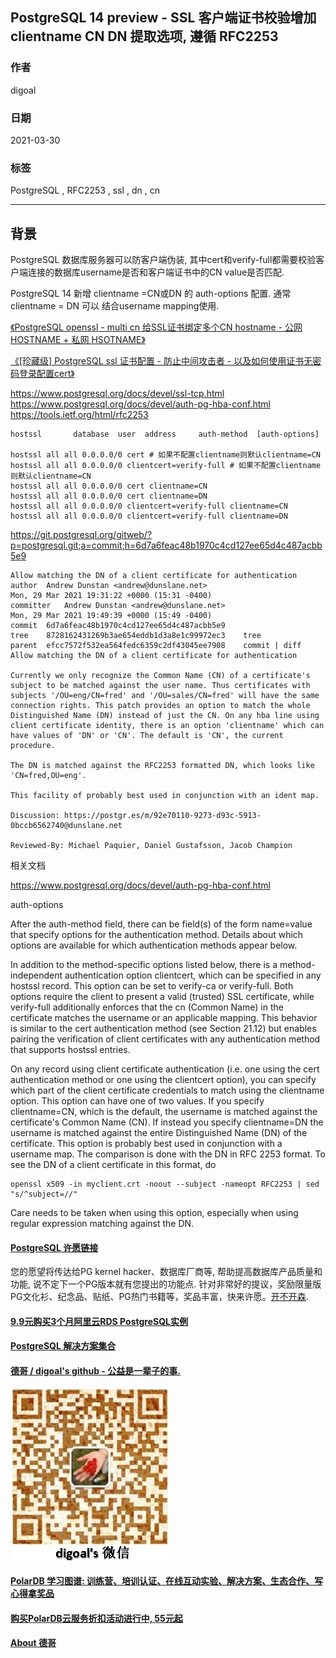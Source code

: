 ## PostgreSQL 14 preview - SSL 客户端证书校验增加clientname CN DN 提取选项, 遵循 RFC2253 
  
### 作者  
digoal  
  
### 日期  
2021-03-30   
  
### 标签  
PostgreSQL , RFC2253 , ssl , dn , cn    
  
----  
  
## 背景  
PostgreSQL 数据库服务器可以防客户端伪装, 其中cert和verify-full都需要校验客户端连接的数据库username是否和客户端证书中的CN value是否匹配.   
  
PostgreSQL 14 新增 clientname =CN或DN 的 auth-options 配置. 通常clientname = DN 可以 结合username mapping使用.   
  
[《PostgreSQL openssl - multi cn 给SSL证书绑定多个CN hostname - 公网 HOSTNAME + 私网 HSOTNAME》](../202103/20210319_02.md)    
  
[《[珍藏级] PostgreSQL ssl 证书配置 - 防止中间攻击者 - 以及如何使用证书无密码登录配置cert》](../202006/20200619_01.md)    
  
https://www.postgresql.org/docs/devel/ssl-tcp.html  
https://www.postgresql.org/docs/devel/auth-pg-hba-conf.html  
https://tools.ietf.org/html/rfc2253  
  
  
```  
hostssl       database  user  address     auth-method  [auth-options]  
  
hostssl all all 0.0.0.0/0 cert # 如果不配置clientname则默认clientname=CN  
hostssl all all 0.0.0.0/0 clientcert=verify-full # 如果不配置clientname则默认clientname=CN  
hostssl all all 0.0.0.0/0 cert clientname=CN  
hostssl all all 0.0.0.0/0 cert clientname=DN  
hostssl all all 0.0.0.0/0 clientcert=verify-full clientname=CN  
hostssl all all 0.0.0.0/0 clientcert=verify-full clientname=DN  
```  
  
https://git.postgresql.org/gitweb/?p=postgresql.git;a=commit;h=6d7a6feac48b1970c4cd127ee65d4c487acbb5e9  
  
```  
Allow matching the DN of a client certificate for authentication  
author	Andrew Dunstan <andrew@dunslane.net>	  
Mon, 29 Mar 2021 19:31:22 +0000 (15:31 -0400)  
committer	Andrew Dunstan <andrew@dunslane.net>	  
Mon, 29 Mar 2021 19:49:39 +0000 (15:49 -0400)  
commit	6d7a6feac48b1970c4cd127ee65d4c487acbb5e9  
tree	8728162431269b3ae654eddb1d3a8e1c99972ec3	tree  
parent	efcc7572f532ea564fedc6359c2df43045ee7908	commit | diff  
Allow matching the DN of a client certificate for authentication  
  
Currently we only recognize the Common Name (CN) of a certificate's  
subject to be matched against the user name. Thus certificates with  
subjects '/OU=eng/CN=fred' and '/OU=sales/CN=fred' will have the same  
connection rights. This patch provides an option to match the whole  
Distinguished Name (DN) instead of just the CN. On any hba line using  
client certificate identity, there is an option 'clientname' which can  
have values of 'DN' or 'CN'. The default is 'CN', the current procedure.  
  
The DN is matched against the RFC2253 formatted DN, which looks like  
'CN=fred,OU=eng'.  
  
This facility of probably best used in conjunction with an ident map.  
  
Discussion: https://postgr.es/m/92e70110-9273-d93c-5913-0bccb6562740@dunslane.net  
  
Reviewed-By: Michael Paquier, Daniel Gustafsson, Jacob Champion  
```  
  
相关文档  
  
https://www.postgresql.org/docs/devel/auth-pg-hba-conf.html  
  
auth-options  
  
After the auth-method field, there can be field(s) of the form name=value that specify options for the authentication method. Details about which options are available for which authentication methods appear below.  
  
In addition to the method-specific options listed below, there is a method-independent authentication option clientcert, which can be specified in any hostssl record. This option can be set to verify-ca or verify-full. Both options require the client to present a valid (trusted) SSL certificate, while verify-full additionally enforces that the cn (Common Name) in the certificate matches the username or an applicable mapping. This behavior is similar to the cert authentication method (see Section 21.12) but enables pairing the verification of client certificates with any authentication method that supports hostssl entries.  
  
On any record using client certificate authentication (i.e. one using the cert authentication method or one using the clientcert option), you can specify which part of the client certificate credentials to match using the clientname option. This option can have one of two values. If you specify clientname=CN, which is the default, the username is matched against the certificate's Common Name (CN). If instead you specify clientname=DN the username is matched against the entire Distinguished Name (DN) of the certificate. This option is probably best used in conjunction with a username map. The comparison is done with the DN in RFC 2253 format. To see the DN of a client certificate in this format, do  
  
```  
openssl x509 -in myclient.crt -noout --subject -nameopt RFC2253 | sed "s/^subject=//"  
```  
  
Care needs to be taken when using this option, especially when using regular expression matching against the DN.  
  
  
#### [PostgreSQL 许愿链接](https://github.com/digoal/blog/issues/76 "269ac3d1c492e938c0191101c7238216")
您的愿望将传达给PG kernel hacker、数据库厂商等, 帮助提高数据库产品质量和功能, 说不定下一个PG版本就有您提出的功能点. 针对非常好的提议，奖励限量版PG文化衫、纪念品、贴纸、PG热门书籍等，奖品丰富，快来许愿。[开不开森](https://github.com/digoal/blog/issues/76 "269ac3d1c492e938c0191101c7238216").  
  
  
#### [9.9元购买3个月阿里云RDS PostgreSQL实例](https://www.aliyun.com/database/postgresqlactivity "57258f76c37864c6e6d23383d05714ea")
  
  
#### [PostgreSQL 解决方案集合](https://yq.aliyun.com/topic/118 "40cff096e9ed7122c512b35d8561d9c8")
  
  
#### [德哥 / digoal's github - 公益是一辈子的事.](https://github.com/digoal/blog/blob/master/README.md "22709685feb7cab07d30f30387f0a9ae")
  
  
![digoal's wechat](../pic/digoal_weixin.jpg "f7ad92eeba24523fd47a6e1a0e691b59")
  
  
#### [PolarDB 学习图谱: 训练营、培训认证、在线互动实验、解决方案、生态合作、写心得拿奖品](https://www.aliyun.com/database/openpolardb/activity "8642f60e04ed0c814bf9cb9677976bd4")
  
  
#### [购买PolarDB云服务折扣活动进行中, 55元起](https://www.aliyun.com/activity/new/polardb-yunparter?userCode=bsb3t4al "e0495c413bedacabb75ff1e880be465a")
  
  
#### [About 德哥](https://github.com/digoal/blog/blob/master/me/readme.md "a37735981e7704886ffd590565582dd0")
  
